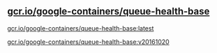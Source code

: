 
[gcr.io/google-containers/queue-health-base](https://hub.docker.com/r/anjia0532/google-containers.queue-health-base/tags/)
-----


[gcr.io/google-containers/queue-health-base:latest](https://hub.docker.com/r/anjia0532/google-containers.queue-health-base/tags/)


[gcr.io/google-containers/queue-health-base:v20161020](https://hub.docker.com/r/anjia0532/google-containers.queue-health-base/tags/)


